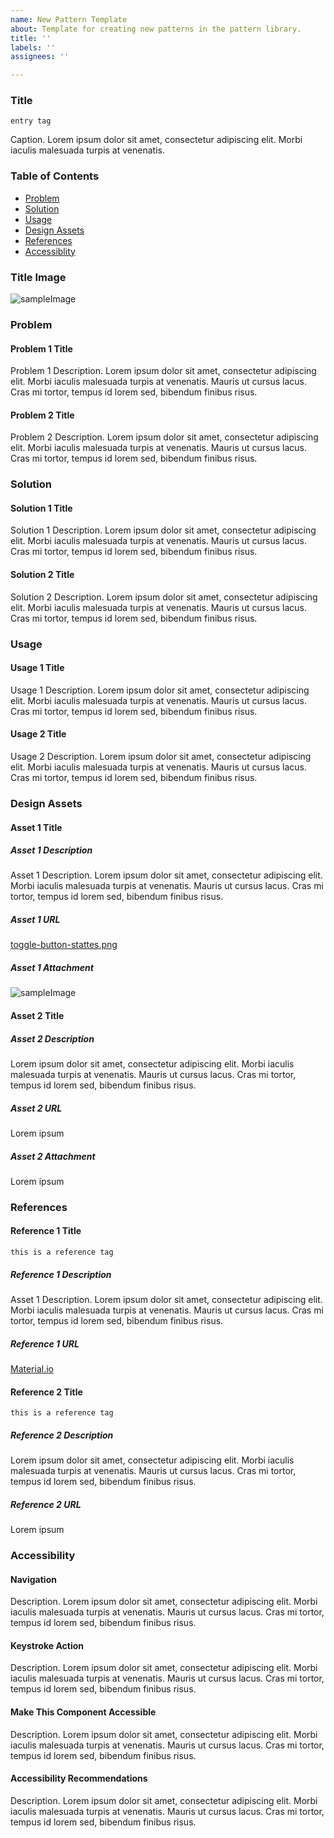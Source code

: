 ```yaml
---
name: New Pattern Template
about: Template for creating new patterns in the pattern library.
title: ''
labels: ''
assignees: ''

---
```


### Title

`entry tag`  

Caption.  Lorem ipsum dolor sit amet, consectetur adipiscing elit. Morbi iaculis malesuada turpis at venenatis.

### Table of Contents

- [Problem](#problem)
- [Solution](#solution)
- [Usage](#usage)
- [Design Assets](#design-assets) 
- [References](#references)
- [Accessiblity](#accessibility)

### Title Image

![sampleImage](https://user-images.githubusercontent.com/25673857/68980317-25f9b280-07ce-11ea-80f1-d0a640224b12.png)

### Problem

#### Problem 1 Title

Problem 1 Description.  Lorem ipsum dolor sit amet, consectetur adipiscing elit. Morbi iaculis malesuada turpis at venenatis. Mauris ut cursus lacus. Cras mi tortor, tempus id lorem sed, bibendum finibus risus.

#### Problem 2 Title

Problem 2 Description.  Lorem ipsum dolor sit amet, consectetur adipiscing elit. Morbi iaculis malesuada turpis at venenatis. Mauris ut cursus lacus. Cras mi tortor, tempus id lorem sed, bibendum finibus risus.

### Solution

#### Solution 1 Title

Solution 1 Description.  Lorem ipsum dolor sit amet, consectetur adipiscing elit. Morbi iaculis malesuada turpis at venenatis. Mauris ut cursus lacus. Cras mi tortor, tempus id lorem sed, bibendum finibus risus.

#### Solution 2 Title

Solution 2 Description.  Lorem ipsum dolor sit amet, consectetur adipiscing elit. Morbi iaculis malesuada turpis at venenatis. Mauris ut cursus lacus. Cras mi tortor, tempus id lorem sed, bibendum finibus risus.

### Usage

#### Usage 1 Title

Usage 1 Description.  Lorem ipsum dolor sit amet, consectetur adipiscing elit. Morbi iaculis malesuada turpis at venenatis. Mauris ut cursus lacus. Cras mi tortor, tempus id lorem sed, bibendum finibus risus.

#### Usage 2 Title

Usage 2 Description.  Lorem ipsum dolor sit amet, consectetur adipiscing elit. Morbi iaculis malesuada turpis at venenatis. Mauris ut cursus lacus. Cras mi tortor, tempus id lorem sed, bibendum finibus risus.

### Design Assets

#### Asset 1 Title

##### Asset 1 Description

Asset 1 Description.  Lorem ipsum dolor sit amet, consectetur adipiscing elit. Morbi iaculis malesuada turpis at venenatis. Mauris ut cursus lacus. Cras mi tortor, tempus id lorem sed, bibendum finibus risus.

##### Asset 1 URL

[toggle-button-stattes.png](https://storage.googleapis.com/spec-host-backup/mio-components%2Fassets%2F1ual-GXUAsETAGunFrTagJhSnyCfYH3dD%2Ftoggle-buttons-states.png)

##### Asset 1 Attachment

![sampleImage](https://user-images.githubusercontent.com/25673857/68980317-25f9b280-07ce-11ea-80f1-d0a640224b12.png)

#### Asset 2 Title

##### Asset 2 Description

Lorem ipsum dolor sit amet, consectetur adipiscing elit. Morbi iaculis malesuada turpis at venenatis. Mauris ut cursus lacus. Cras mi tortor, tempus id lorem sed, bibendum finibus risus.

##### Asset 2 URL

Lorem ipsum

##### Asset 2 Attachment

Lorem ipsum

### References

#### Reference 1 Title

`this is a reference tag`

##### Reference 1 Description

Asset 1 Description.  Lorem ipsum dolor sit amet, consectetur adipiscing elit. Morbi iaculis malesuada turpis at venenatis. Mauris ut cursus lacus. Cras mi tortor, tempus id lorem sed, bibendum finibus risus.

##### Reference 1 URL

[Material.io](https://material.io/)

#### Reference 2 Title

`this is a reference tag`

##### Reference 2 Description

Lorem ipsum dolor sit amet, consectetur adipiscing elit. Morbi iaculis malesuada turpis at venenatis. Mauris ut cursus lacus. Cras mi tortor, tempus id lorem sed, bibendum finibus risus.

##### Reference 2 URL

Lorem ipsum

### Accessibility

#### Navigation

Description.  Lorem ipsum dolor sit amet, consectetur adipiscing elit. Morbi iaculis malesuada turpis at venenatis. Mauris ut cursus lacus. Cras mi tortor, tempus id lorem sed, bibendum finibus risus.

#### Keystroke Action

Description.  Lorem ipsum dolor sit amet, consectetur adipiscing elit. Morbi iaculis malesuada turpis at venenatis. Mauris ut cursus lacus. Cras mi tortor, tempus id lorem sed, bibendum finibus risus.

#### Make This Component Accessible

Description.  Lorem ipsum dolor sit amet, consectetur adipiscing elit. Morbi iaculis malesuada turpis at venenatis. Mauris ut cursus lacus. Cras mi tortor, tempus id lorem sed, bibendum finibus risus.

#### Accessibility Recommendations

Description.  Lorem ipsum dolor sit amet, consectetur adipiscing elit. Morbi iaculis malesuada turpis at venenatis. Mauris ut cursus lacus. Cras mi tortor, tempus id lorem sed, bibendum finibus risus.

